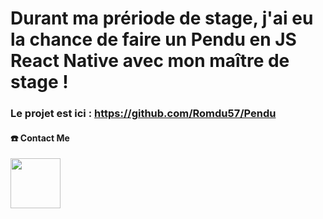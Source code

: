 # Durant ma prériode de stage, j'ai eu la chance de faire un Pendu en JS React Native avec mon maître de stage !

### Le projet est ici : https://github.com/Romdu57/Pendu


<h4>☎️ Contact Me</h4>
<a href="http://discord.explodium.fr">
  <img src="https://discord.c99.nl/widget/theme-2/775995241798828063.png" height="80">
</a>
